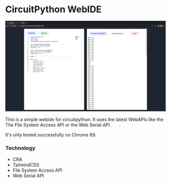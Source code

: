 # CircuitPython WebIDE

![screenshot](./docs/screenshot.png)

This is a simple webide for circuitpython. It uses the latest WebAPIs like the The File System Access API or the Web Serial API.

It's only tested successfully on Chrome 89.

### Technology

- CRA
- TailwindCSS
- File System Access API
- Web Serial API
